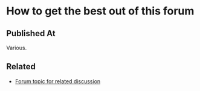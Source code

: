 # How to get the best out of this forum

## Published At

Various.

## Related

- [Forum topic for related discussion](https://forum.arduino.cc/t/new-forum-instructions-feedback-and-comments/680710)
